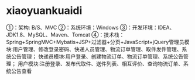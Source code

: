 # xiaoyuankuaidi
①：架构: B/S、MVC ②：系统环境：Windows ③：开发环境：IDEA、JDK1.8、MySQL、Maven、Tomcat ④：技术栈：Spring+SpringMVC+Mybatis+JSP+过滤器+分页+JavaScript+jQuery管理员模块∶用户管理、修改登录密码、快递人员管理、物流订单管理、取件发件管理、系统公告管理； 快递员模块∶用户登录、创建物流订单、物流订单管理、系统公告管理； 用户模块∶注册登录、发布代取件、送件列表、相互评价、查询物流订单、系统公告查看

